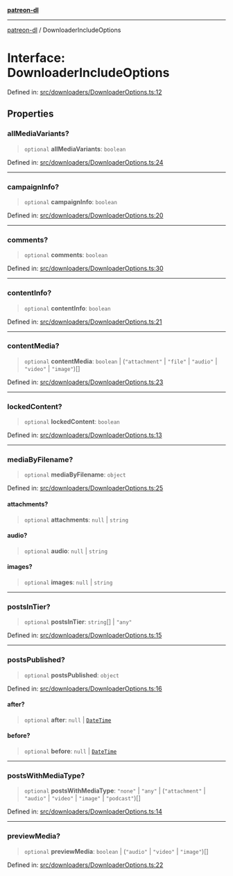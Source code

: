 [**patreon-dl**](../README.md)

***

[patreon-dl](../README.md) / DownloaderIncludeOptions

# Interface: DownloaderIncludeOptions

Defined in: [src/downloaders/DownloaderOptions.ts:12](https://github.com/patrickkfkan/patreon-dl/blob/4add035452a0337eb07608bde52caecf1dcf43e7/src/downloaders/DownloaderOptions.ts#L12)

## Properties

### allMediaVariants?

> `optional` **allMediaVariants**: `boolean`

Defined in: [src/downloaders/DownloaderOptions.ts:24](https://github.com/patrickkfkan/patreon-dl/blob/4add035452a0337eb07608bde52caecf1dcf43e7/src/downloaders/DownloaderOptions.ts#L24)

***

### campaignInfo?

> `optional` **campaignInfo**: `boolean`

Defined in: [src/downloaders/DownloaderOptions.ts:20](https://github.com/patrickkfkan/patreon-dl/blob/4add035452a0337eb07608bde52caecf1dcf43e7/src/downloaders/DownloaderOptions.ts#L20)

***

### comments?

> `optional` **comments**: `boolean`

Defined in: [src/downloaders/DownloaderOptions.ts:30](https://github.com/patrickkfkan/patreon-dl/blob/4add035452a0337eb07608bde52caecf1dcf43e7/src/downloaders/DownloaderOptions.ts#L30)

***

### contentInfo?

> `optional` **contentInfo**: `boolean`

Defined in: [src/downloaders/DownloaderOptions.ts:21](https://github.com/patrickkfkan/patreon-dl/blob/4add035452a0337eb07608bde52caecf1dcf43e7/src/downloaders/DownloaderOptions.ts#L21)

***

### contentMedia?

> `optional` **contentMedia**: `boolean` \| (`"attachment"` \| `"file"` \| `"audio"` \| `"video"` \| `"image"`)[]

Defined in: [src/downloaders/DownloaderOptions.ts:23](https://github.com/patrickkfkan/patreon-dl/blob/4add035452a0337eb07608bde52caecf1dcf43e7/src/downloaders/DownloaderOptions.ts#L23)

***

### lockedContent?

> `optional` **lockedContent**: `boolean`

Defined in: [src/downloaders/DownloaderOptions.ts:13](https://github.com/patrickkfkan/patreon-dl/blob/4add035452a0337eb07608bde52caecf1dcf43e7/src/downloaders/DownloaderOptions.ts#L13)

***

### mediaByFilename?

> `optional` **mediaByFilename**: `object`

Defined in: [src/downloaders/DownloaderOptions.ts:25](https://github.com/patrickkfkan/patreon-dl/blob/4add035452a0337eb07608bde52caecf1dcf43e7/src/downloaders/DownloaderOptions.ts#L25)

#### attachments?

> `optional` **attachments**: `null` \| `string`

#### audio?

> `optional` **audio**: `null` \| `string`

#### images?

> `optional` **images**: `null` \| `string`

***

### postsInTier?

> `optional` **postsInTier**: `string`[] \| `"any"`

Defined in: [src/downloaders/DownloaderOptions.ts:15](https://github.com/patrickkfkan/patreon-dl/blob/4add035452a0337eb07608bde52caecf1dcf43e7/src/downloaders/DownloaderOptions.ts#L15)

***

### postsPublished?

> `optional` **postsPublished**: `object`

Defined in: [src/downloaders/DownloaderOptions.ts:16](https://github.com/patrickkfkan/patreon-dl/blob/4add035452a0337eb07608bde52caecf1dcf43e7/src/downloaders/DownloaderOptions.ts#L16)

#### after?

> `optional` **after**: `null` \| [`DateTime`](../classes/DateTime.md)

#### before?

> `optional` **before**: `null` \| [`DateTime`](../classes/DateTime.md)

***

### postsWithMediaType?

> `optional` **postsWithMediaType**: `"none"` \| `"any"` \| (`"attachment"` \| `"audio"` \| `"video"` \| `"image"` \| `"podcast"`)[]

Defined in: [src/downloaders/DownloaderOptions.ts:14](https://github.com/patrickkfkan/patreon-dl/blob/4add035452a0337eb07608bde52caecf1dcf43e7/src/downloaders/DownloaderOptions.ts#L14)

***

### previewMedia?

> `optional` **previewMedia**: `boolean` \| (`"audio"` \| `"video"` \| `"image"`)[]

Defined in: [src/downloaders/DownloaderOptions.ts:22](https://github.com/patrickkfkan/patreon-dl/blob/4add035452a0337eb07608bde52caecf1dcf43e7/src/downloaders/DownloaderOptions.ts#L22)
